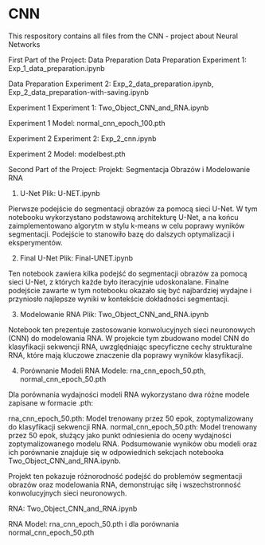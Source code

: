 # CNN
This respository contains all files from the CNN - project about Neural Networks

First Part of the Project:
Data Preparation
Data Preparation Experiment 1: Exp_1_data_preparation.ipynb

Data Preparation Experiment 2: Exp_2_data_preparation.ipynb, Exp_2_data_preparation-with-saving.ipynb

Experiment 1
Experiment 1: Two_Object_CNN_and_RNA.ipynb

Experiment 1 Model: normal_cnn_epoch_100.pth

Experiment 2
Experiment 2: Exp_2_cnn.ipynb

Experiment 2 Model: modelbest.pth

Second Part of the Project:
Projekt: Segmentacja Obrazów i Modelowanie RNA
1. U-Net
Plik: U-NET.ipynb

Pierwsze podejście do segmentacji obrazów za pomocą sieci U-Net. W tym notebooku wykorzystano podstawową architekturę U-Net, a na końcu zaimplementowano algorytm w stylu k-means w celu poprawy wyników segmentacji. Podejście to stanowiło bazę do dalszych optymalizacji i eksperymentów.

2. Final U-Net
Plik: Final-UNET.ipynb

Ten notebook zawiera kilka podejść do segmentacji obrazów za pomocą sieci U-Net, z których każde było iteracyjnie udoskonalane. Finalne podejście zawarte w tym notebooku okazało się być najbardziej wydajne i przyniosło najlepsze wyniki w kontekście dokładności segmentacji.

3. Modelowanie RNA
Plik: Two_Object_CNN_and_RNA.ipynb

Notebook ten prezentuje zastosowanie konwolucyjnych sieci neuronowych (CNN) do modelowania RNA. W projekcie tym zbudowano model CNN do klasyfikacji sekwencji RNA, uwzględniając specyficzne cechy strukturalne RNA, które mają kluczowe znaczenie dla poprawy wyników klasyfikacji.

4. Porównanie Modeli RNA
Modele: rna_cnn_epoch_50.pth, normal_cnn_epoch_50.pth

Dla porównania wydajności modeli RNA wykorzystano dwa różne modele zapisane w formacie .pth:

rna_cnn_epoch_50.pth: Model trenowany przez 50 epok, zoptymalizowany do klasyfikacji sekwencji RNA.
normal_cnn_epoch_50.pth: Model trenowany przez 50 epok, służący jako punkt odniesienia do oceny wydajności zoptymalizowanego modelu RNA.
Podsumowanie wyników obu modeli oraz ich porównanie znajduje się w odpowiednich sekcjach notebooka Two_Object_CNN_and_RNA.ipynb.

Projekt ten pokazuje różnorodność podejść do problemów segmentacji obrazów oraz modelowania RNA, demonstrując siłę i wszechstronność konwolucyjnych sieci neuronowych.

RNA: Two_Object_CNN_and_RNA.ipynb

RNA Model: rna_cnn_epoch_50.pth i dla porównania normal_cnn_epoch_50.pth
